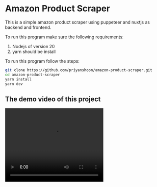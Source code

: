 # Amazon Product Scraper

This is a simple amazon product scraper using puppeteer and nuxtjs as backend and frontend.

To run this program make sure the following requirements:
1. Nodejs of version 20
2. yarn should be install

To run this program follow the steps:

```zsh
git clone https://github.com/priyanshoon/amazon-product-scraper.git
cd amazon-product-scraper
yarn install
yarn dev
```

## The demo video of this project

<video width="320" height="240" controls>
  <source src="./demo/demo.mp4" type="video/mp4">
</video>
